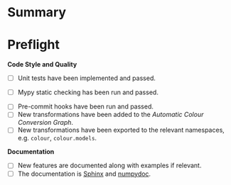 <!--
Thank you for taking the time to create this pull request. If it is the first
time you are contributing to a colour-science repository, a contributing guide
is available to guide the process: https://www.colour-science.org/contributing/.
-->

# Summary

# Preflight

<!-- Please mark any checkboxes that do not apply to this pull request as [N/A]. -->

**Code Style and Quality**

- [ ] Unit tests have been implemented and passed.
<!-- `invoke tests` -->
- [ ] Mypy static checking has been run and passed.
<!-- `dmypy run -- --show-error-codes --warn-unused-ignores --warn-redundant-casts --install-types --non-interactive -p colour` -->
- [ ] Pre-commit hooks have been run and passed.
- [ ] New transformations have been added to the *Automatic Colour Conversion Graph*.
- [ ] New transformations have been exported to the relevant namespaces, e.g. `colour`, `colour.models`.

**Documentation**

- [ ] New features are documented along with examples if relevant.
- [ ] The documentation is [Sphinx](https://www.sphinx-doc.org/en/master/) and [numpydoc](https://numpydoc.readthedocs.io/en/latest/format.html).

<!--
Thank you again!
-->
